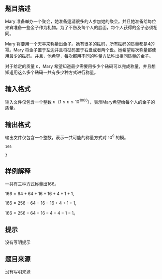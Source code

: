 ## 题目描述

Mary 准备举办一个聚会，她准备邀请很多的人参加她的聚会。并且她准备给每位来宾准备一些金子作为礼物。为了不伤及每个人的脸面，每个人获得的金子必须相同。

Mary 将要用一个天平来称量出金子。她有很多的砝码，所有砝码的质量都是4的幂。Mary 将金子置于左边并且将砝码置于右盘或者两个盘。她希望每次称量都使用最少的砝码。并且，他希望，每次都用不同的称量方法称出相同质量的金子。

对于给定的质量 $n$，Mary 希望知道最少需要用多少个砝码可以完成称量，并且想知道用这么多个砝码一共有多少种方式进行称量。

## 输入格式

输入文件仅包含一个整数 $n（1 \le n \le 10^{1000}）$，表示Mary希望给每个人的金子的质量。

## 输出格式

输出文件仅包含一个整数，表示一共可能的称量方式对 $10^9$ 的模。

```input1
166
```

```output1
3
```

## 样例解释

一共有三种方式称量出166。

$166=64+64+16+16+4+1+1$,

$166=256-64-16-16+4+1+1$,

$166=256-64-16-4-4-1-1$。

## 提示

没有写明提示

## 题目来源

没有写明来源


